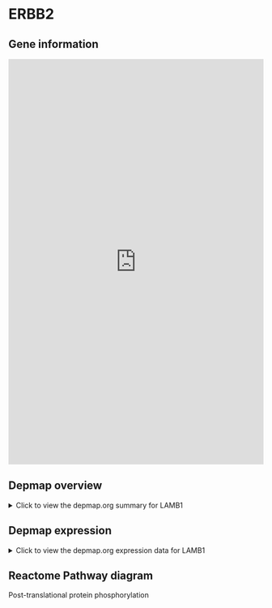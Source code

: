 <h1>ERBB2</h1>

<h2>Gene information</h2>
<iframe src="https://depmap.org/portal/gene/LAMB1?tab=about" style="border:none;width:100%;height:800px"></iframe>

<h2>Depmap overview</h2>
<details>
  <summary>Click to view the depmap.org summary for LAMB1</summary>
  <iframe src="https://depmap.org/portal/gene/LAMB1?tab=overview" style="border:none;width:100%;height:800px"></iframe>
</details>

<h2>Depmap expression</h2>
<details>
  <summary>Click to view the depmap.org expression data for LAMB1</summary>
  <iframe src="https://depmap.org/portal/gene/LAMB1?tab=characterization" style="border:none;width:100%;height:800px"></iframe>
</details>



<h2>Reactome Pathway diagram</h2>
Post-translational protein phosphorylation
<div id="diagramHolder"></div>

<script>
    //Creating the Reactome Diagram widget
    //Take into account a proxy needs to be set up in your server side pointing to www.reactome.org
    function onReactomeDiagramReady(){  //This function is automatically called when the widget code is ready to be used
        var diagram = Reactome.Diagram.create({
            "placeHolder" : "diagramHolder",
            "width" : 900,
            "height" : 500
        });

        //Initialising it to the "Hemostasis" pathway
        diagram.loadDiagram("R-HSA-8957275");

        //Adding different listeners

        diagram.onDiagramLoaded(function (loaded) {
            console.info("Loaded ", loaded);
            diagram.flagItems("BAD");
	    diagram.flagItems("Q92934");
            if (loaded == "R-HSA-8957275") diagram.selectItem("R-HSA-8957275");
        });

     }
</script>



